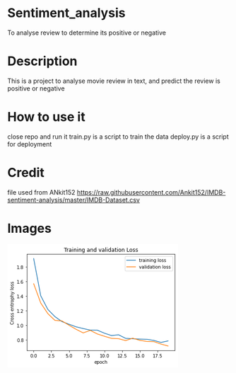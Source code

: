 # Sentiment_analysis
 To analyse review to determine its positive or negative

# Description
This is a project to analyse movie review in text, and predict the review is positive or negative

# How to use it
close repo and run it
train.py is a script to train the data
deploy.py is a script for deployment

# Credit
file used from ANkit152
https://raw.githubusercontent.com/Ankit152/IMDB-sentiment-analysis/master/IMDB-Dataset.csv


# Images

![image](static/training_20_epoch.png)
